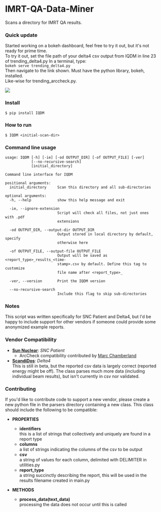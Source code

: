 # IMRT-QA-Data-Miner
Scans a directory for IMRT QA results.

### Quick update
Started working on a bokeh dashboard, feel free to try it out, but it's not ready for prime time.  
To try it out, set the file path of your delta4 csv output from IQDM in line 23 of trending_delta4.py
In a terminal, type:  
`bokeh serve trending_delta4.py`  
Then navigate to the link shown.  Must have the python library, bokeh, installed.  
Like-wise for trending_arccheck.py.

<img src="https://user-images.githubusercontent.com/4778878/71692503-ae78e600-2d6f-11ea-9bd6-851d9980972e.png"/>

### Install
~~~~
$ pip install IQDM
~~~~

### How to run
~~~~
$ IQDM <initial-scan-dir>
~~~~

### Command line usage
~~~~
usage: IQDM [-h] [-ie] [-od OUTPUT_DIR] [-of OUTPUT_FILE] [-ver]
            [--no-recursive-search]
            [initial_directory]

Command line interface for IQDM

positional arguments:
  initial_directory     Scan this directory and all sub-directories

optional arguments:
  -h, --help            show this help message and exit  
                        
  -ie, --ignore-extension
                        Script will check all files, not just ones with .pdf
                        extensions  
                        
  -od OUTPUT_DIR, --output-dir OUTPUT_DIR
                        Output stored in local directory by default, specify
                        otherwise here  
                        
  -of OUTPUT_FILE, --output-file OUTPUT_FILE
                        Output will be saved as <report_type>_results_<time-
                        stamp>.csv by default. Define this tag to customize
                        file name after <report_type>_  
                        
  -ver, --version       Print the IQDM version  
  
  --no-recursive-search
                        Include this flag to skip sub-directories
~~~~

### Notes
This script was written specifically for SNC Patient and Delta4, but I'd be happy to include support for other vendors 
if someone could provide some anonymized example reports.

### Vendor Compatibility
* **[Sun Nuclear](http://sunnuclear.com)**: *SNC Patient*  
    * ArcCheck compatibility contributed by [Marc Chamberland](https://github.com/mchamberland)
* **[ScandiDos](http://scandidos.com)**: *Delta4*  
This is still in beta, but the reported csv data is largely correct (reported energy might be off). The class parses much 
more data (including individual beam results), but isn't currently in csv nor validated.


### Contributing
If you'd like to contribute code to support a new vendor, please create a new python file in the parsers directory 
containing a new class. This class should include the following to be compatible:

* **PROPERTIES**
    * **identifiers**  
    this is a list of strings that collectively and uniquely are found in a report type
    * **columns**  
    a list of strings indicating the columns of the csv to be output
    * **csv**  
    a string of values for each column, delimited with DELIMITER in utilities.py
    * **report_type**  
    a string succinctly describing the report, this will be used in the results filename created in main.py

* **METHODS**
    * **process_data(text_data)**  
    processing the data does not occur until this is called
